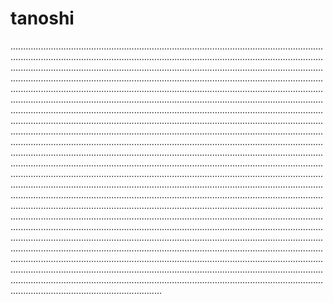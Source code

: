 # tanoshi

................................................................................................................................................................................................................................................................................................................................................................................................................................................................................................................................................................................................................................................................................................................................................................................................................................................................................................................................................................................................................................................................................................................................................................................................................................................................................................................................................................................................................................................................................................................................................................................................................................................................................................................................................................................................................................................................................................................................................................................................................................................................................................................................................................................................................................................................................................................................................................................................................................................................................................................................................................................................................................................................................................................................................................................................................................................................................................................................................................................................................................